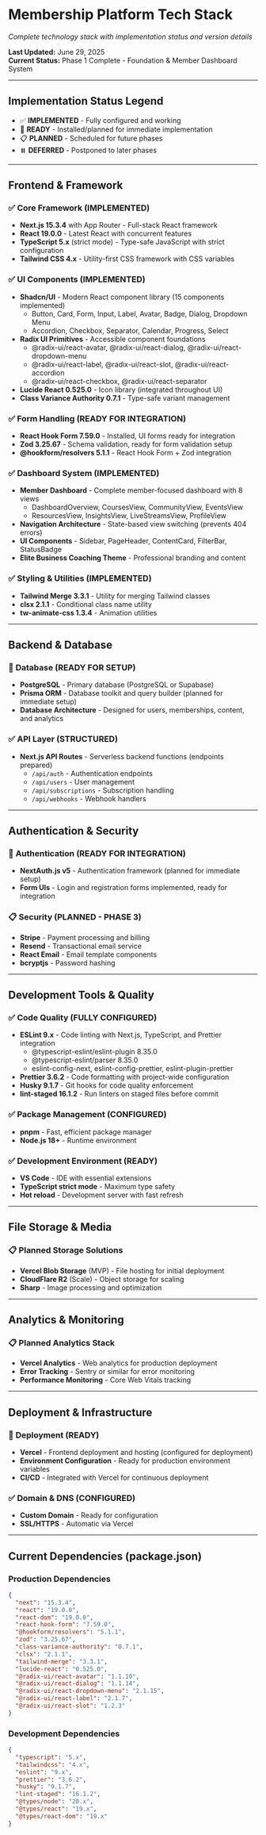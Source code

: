 # Membership Platform Tech Stack

_Complete technology stack with implementation status and version details_

**Last Updated:** June 29, 2025  
**Current Status:** Phase 1 Complete - Foundation & Member Dashboard System

---

## Implementation Status Legend

- ✅ **IMPLEMENTED** - Fully configured and working
- 🔄 **READY** - Installed/planned for immediate implementation
- 📋 **PLANNED** - Scheduled for future phases
- ⏸️ **DEFERRED** - Postponed to later phases

---

## Frontend & Framework

### ✅ **Core Framework (IMPLEMENTED)**

- **Next.js 15.3.4** with App Router - Full-stack React framework
- **React 19.0.0** - Latest React with concurrent features
- **TypeScript 5.x** (strict mode) - Type-safe JavaScript with strict configuration
- **Tailwind CSS 4.x** - Utility-first CSS framework with CSS variables

### ✅ **UI Components (IMPLEMENTED)**

- **Shadcn/UI** - Modern React component library (15 components implemented)
  - Button, Card, Form, Input, Label, Avatar, Badge, Dialog, Dropdown Menu
  - Accordion, Checkbox, Separator, Calendar, Progress, Select
- **Radix UI Primitives** - Accessible component foundations
  - @radix-ui/react-avatar, @radix-ui/react-dialog, @radix-ui/react-dropdown-menu
  - @radix-ui/react-label, @radix-ui/react-slot, @radix-ui/react-accordion
  - @radix-ui/react-checkbox, @radix-ui/react-separator
- **Lucide React 0.525.0** - Icon library (integrated throughout UI)
- **Class Variance Authority 0.7.1** - Type-safe variant management

### ✅ **Form Handling (READY FOR INTEGRATION)**

- **React Hook Form 7.59.0** - Installed, UI forms ready for integration
- **Zod 3.25.67** - Schema validation, ready for form validation setup
- **@hookform/resolvers 5.1.1** - React Hook Form + Zod integration

### ✅ **Dashboard System (IMPLEMENTED)**

- **Member Dashboard** - Complete member-focused dashboard with 8 views
  - DashboardOverview, CoursesView, CommunityView, EventsView
  - ResourcesView, InsightsView, LiveStreamsView, ProfileView
- **Navigation Architecture** - State-based view switching (prevents 404 errors)
- **UI Components** - Sidebar, PageHeader, ContentCard, FilterBar, StatusBadge
- **Elite Business Coaching Theme** - Professional branding and content

### ✅ **Styling & Utilities (IMPLEMENTED)**

- **Tailwind Merge 3.3.1** - Utility for merging Tailwind classes
- **clsx 2.1.1** - Conditional class name utility
- **tw-animate-css 1.3.4** - Animation utilities

---

## Backend & Database

### 🔄 **Database (READY FOR SETUP)**

- **PostgreSQL** - Primary database (PostgreSQL or Supabase)
- **Prisma ORM** - Database toolkit and query builder (planned for immediate setup)
- **Database Architecture** - Designed for users, memberships, content, and analytics

### ✅ **API Layer (STRUCTURED)**

- **Next.js API Routes** - Serverless backend functions (endpoints prepared)
  - `/api/auth` - Authentication endpoints
  - `/api/users` - User management
  - `/api/subscriptions` - Subscription handling
  - `/api/webhooks` - Webhook handlers

---

## Authentication & Security

### 🔄 **Authentication (READY FOR INTEGRATION)**

- **NextAuth.js v5** - Authentication framework (planned for immediate setup)
- **Form UIs** - Login and registration forms implemented, ready for integration

### 📋 **Security (PLANNED - PHASE 3)**

- **Stripe** - Payment processing and billing
- **Resend** - Transactional email service
- **React Email** - Email template components
- **bcryptjs** - Password hashing

---

## Development Tools & Quality

### ✅ **Code Quality (FULLY CONFIGURED)**

- **ESLint 9.x** - Code linting with Next.js, TypeScript, and Prettier integration
  - @typescript-eslint/eslint-plugin 8.35.0
  - @typescript-eslint/parser 8.35.0
  - eslint-config-next, eslint-config-prettier, eslint-plugin-prettier
- **Prettier 3.6.2** - Code formatting with project-wide configuration
- **Husky 9.1.7** - Git hooks for code quality enforcement
- **lint-staged 16.1.2** - Run linters on staged files before commit

### ✅ **Package Management (CONFIGURED)**

- **pnpm** - Fast, efficient package manager
- **Node.js 18+** - Runtime environment

### ✅ **Development Environment (READY)**

- **VS Code** - IDE with essential extensions
- **TypeScript strict mode** - Maximum type safety
- **Hot reload** - Development server with fast refresh

---

## File Storage & Media

### 📋 **Planned Storage Solutions**

- **Vercel Blob Storage** (MVP) - File hosting for initial deployment
- **CloudFlare R2** (Scale) - Object storage for scaling
- **Sharp** - Image processing and optimization

---

## Analytics & Monitoring

### 📋 **Planned Analytics Stack**

- **Vercel Analytics** - Web analytics for production deployment
- **Error Tracking** - Sentry or similar for error monitoring
- **Performance Monitoring** - Core Web Vitals tracking

---

## Deployment & Infrastructure

### 🔄 **Deployment (READY)**

- **Vercel** - Frontend deployment and hosting (configured for deployment)
- **Environment Configuration** - Ready for production environment variables
- **CI/CD** - Integrated with Vercel for continuous deployment

### ✅ **Domain & DNS (CONFIGURED)**

- **Custom Domain** - Ready for configuration
- **SSL/HTTPS** - Automatic via Vercel

---

## Current Dependencies (package.json)

### **Production Dependencies**

```json
{
  "next": "15.3.4",
  "react": "19.0.0",
  "react-dom": "19.0.0",
  "react-hook-form": "7.59.0",
  "@hookform/resolvers": "5.1.1",
  "zod": "3.25.67",
  "class-variance-authority": "0.7.1",
  "clsx": "2.1.1",
  "tailwind-merge": "3.3.1",
  "lucide-react": "0.525.0",
  "@radix-ui/react-avatar": "1.1.10",
  "@radix-ui/react-dialog": "1.1.14",
  "@radix-ui/react-dropdown-menu": "2.1.15",
  "@radix-ui/react-label": "2.1.7",
  "@radix-ui/react-slot": "1.2.3"
}
```

### **Development Dependencies**

```json
{
  "typescript": "5.x",
  "tailwindcss": "4.x",
  "eslint": "9.x",
  "prettier": "3.6.2",
  "husky": "9.1.7",
  "lint-staged": "16.1.2",
  "@types/node": "20.x",
  "@types/react": "19.x",
  "@types/react-dom": "19.x"
}
```
